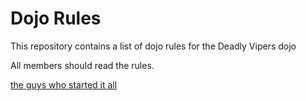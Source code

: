 Dojo Rules
==========

This repository contains a list of dojo rules for the Deadly Vipers dojo

All members should read the rules.

[the guys who started it all](https://github.com/deadlyvipers)
